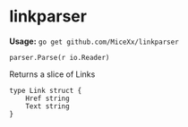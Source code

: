 ﻿# linkparser

__Usage:__ 
```go get github.com/MiceXx/linkparser```

```
parser.Parse(r io.Reader)
```

Returns a slice of Links 
```
type Link struct {
	Href string
	Text string
}
```
